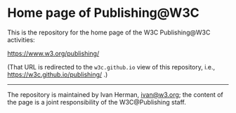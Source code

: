 # Home page of Publishing@W3C
This is the repository for the home page of the W3C Publishing@W3C activities:

https://www.w3.org/publishing/

(That URL is redirected to the `w3c.github.io` view of this repository, i.e., https://w3c.github.io/publishing/ .)

---

The repository is maintained by Ivan Herman, [ivan@w3.org](mailto:ivan@w3.org); the content of the page is a joint responsibility of the W3C@Publishing staff.
